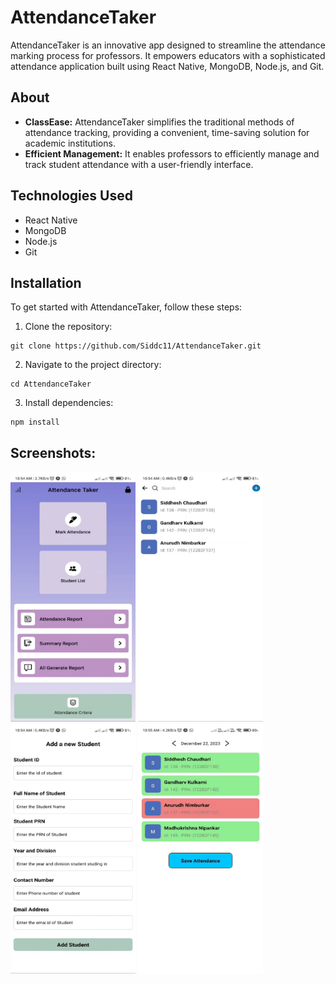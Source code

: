 # AttendanceTaker

AttendanceTaker is an innovative app designed to streamline the attendance marking process for professors. It empowers educators with a sophisticated attendance application built using React Native, MongoDB, Node.js, and Git.

## About

- **ClassEase:** AttendanceTaker simplifies the traditional methods of attendance tracking, providing a convenient, time-saving solution for academic institutions.
- **Efficient Management:** It enables professors to efficiently manage and track student attendance with a user-friendly interface.

## Technologies Used

- React Native
- MongoDB
- Node.js
- Git

## Installation

To get started with AttendanceTaker, follow these steps:

1. Clone the repository:

```
git clone https://github.com/Siddc11/AttendanceTaker.git
```

2. Navigate to the project directory:

```
cd AttendanceTaker
```

3. Install dependencies:

```
npm install
```

## Screenshots: 
<div>
    <img src="HomeScreen.jpg" alt="Login Screen" width="200" height="400">
    <img src="RegisteredStudents.jpg" alt="Home Screen" width="200" height="400">
</div>
<div>
   <img src="RegisterStudent.jpg" alt="Profile Screen" width="200" height="400">
    <img src="MarkAttendance.jpg" alt="Services List Screen" width="200" height="400">
</div>
